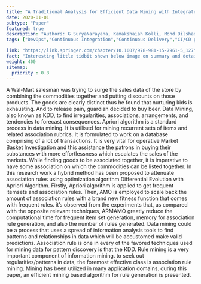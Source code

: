 ```yaml
---
title: "A Traditional Analysis for Efficient Data Mining with Integrated Association Mining into Regression Techniques"
date: 2020-01-01
pubtype: "Paper"
featured: true
description: "Authors: G SuryaNarayana, Kamakshaiah Kolli, Mohd Dilshad Ansari, Vinit Kumar Gunjan"
tags: ["DevOps","Continuous Integration","Continuous Delivery","CI/CD pipelines","agile","Culture"]

link: "https://link.springer.com/chapter/10.1007/978-981-15-7961-5_127"
fact: "Interesting little tidbit shown below image on summary and detail page"
weight: 400
sitemap:
  priority : 0.8
---
```

A Wal-Mart salesman was trying to surge the sales data of the store by combining the commodities together and putting discounts on those products. The goods are clearly distinct thus he found that nurturing kids is exhausting. And to release pain, guardian decided to buy beer. Data Mining, also known as KDD, to find irregularities, associations, arrangements, and tendencies to forecast consequences. Apriori algorithm is a standard process in data mining. It is utilised for mining recurrent sets of items and related association rubrics. It is formulated to work on a database comprising of a lot of transactions. It is very vital for operative Market Basket Investigation and this assistance the patrons in buying their substances with more effortlessness which escalates the sales of the markets. While finding goods to be associated together, it is imperative to have some association on which the commodities can be listed together. In this research work a hybrid method has been proposed to attenuate association rules using optimization algorithm Differential Evolution with Apriori Algorithm. Firstly, Apriori algorithm is applied to get frequent itemsets and association rules. Then, AMO is employed to scale back the amount of association rules with a brand new fitness function that comes with frequent rules. it’s observed from the experiments that, as compared with the opposite relevant techniques, ARMAMO greatly reduce the computational time for frequent item set generation, memory for association rule generation, and also the number of rules generated. Data mining could be a process that uses a spread of information analysis tools to find patterns and relationships in data which will be accustomed make valid predictions. Association rule is one in every of the favored techniques used for mining data for pattern discovery is that the KDD. Rule mining is a very important component of information mining. to seek out regularities/patterns in data, the foremost effective class is association rule mining. Mining has been utilized in many application domains. during this paper, an efficient mining based algorithm for rule generation is presented.